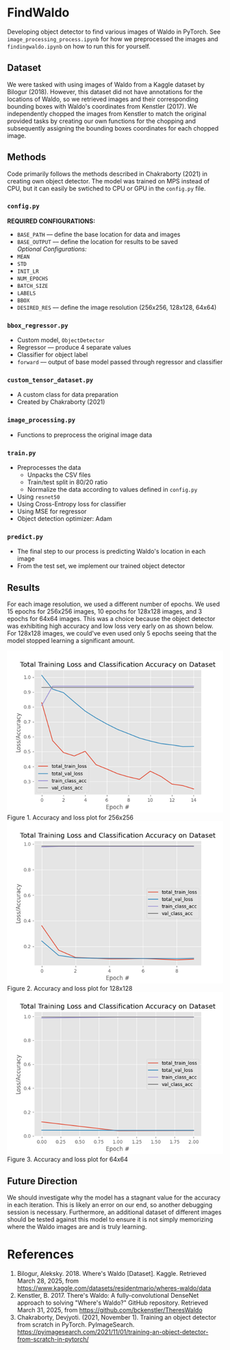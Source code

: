 # FindWaldo
Developing object detector to find various images of Waldo in PyTorch. See ```image_processing_process.ipynb``` for how we preprocessed the images and ```findingwaldo.ipynb``` on how to run this for yourself.

## Dataset
We were tasked with using images of Waldo from a Kaggle dataset by Bilogur (2018). However, this dataset did not have annotations for the locations of Waldo, so we retrieved images and their corresponding bounding boxes with Waldo's coordinates from Kenstler (2017). We independently chopped the images from Kenstler to match the original provided tasks by creating our own functions for the chopping and subsequently assigning the bounding boxes coordinates for each chopped image.

## Methods
Code primarily follows the methods described in Chakraborty (2021) in creating own object detector. The model was trained on MPS instead of CPU, but it can easily be swtiched to CPU or GPU in the ```config.py``` file.
### ```config.py```
**REQUIRED CONFIGURATIONS:**
- ```BASE_PATH``` –– define the base location for data and images
- ```BASE_OUTPUT``` –– define the location for results to be saved  
_Optional Configurations:_
- ```MEAN```
- ```STD```
- ```INIT_LR```
- ```NUM_EPOCHS```
- ```BATCH_SIZE```
- ```LABELS```
- ```BBOX```
- ```DESIRED_RES``` –– define the image resolution (256x256, 128x128, 64x64)
### ```bbox_regressor.py```
- Custom model, ```ObjectDetector```
- Regressor –– produce 4 separate values
- Classifier for object label
- ```forward``` –– output of base model passed through regressor and classifier
### ```custom_tensor_dataset.py```
- A custom class for data preparation
- Created by Chakraborty (2021)
### ```image_processing.py```
- Functions to preprocess the original image data
### ```train.py```
- Preprocesses the data
  - Unpacks the CSV files
  - Train/test split in 80/20 ratio
  - Normalize the data according to values defined in ```config.py```
- Using ```resnet50```
- Using Cross-Entropy loss for classifier
- Using MSE for regressor
- Object detection optimizer: Adam
### ```predict.py```
- The final step to our process is predicting Waldo's location in each image
- From the test set, we implement our trained object detector

## Results
For each image resolution, we used a different number of epochs. We used 15 epochs for 256x256 images, 10 epochs for 128x128 images, and 3 epochs for 64x64 images. This was a choice because the object detector was exhibiting high accuracy and low loss very early on as shown below. For 128x128 images, we could've even used only 5 epochs seeing that the model stopped learning a significant amount.

![Figure 1. Accuracy and loss plot for 256x256](/output/plots/256-training.png)  
Figure 1. Accuracy and loss plot for 256x256
![Figure 2. Accuracy and loss plot for 128x128](/output/plots/128-training.png)  
Figure 2. Accuracy and loss plot for 128x128
![Figure 3. Accuracy and loss plot for 64x64](/output/plots/64-training.png)  
Figure 3. Accuracy and loss plot for 64x64

## Future Direction
We should investigate why the model has a stagnant value for the accuracy in each iteration. This is likely an error on our end, so another debugging session is necessary. Furthermore, an additional dataset of different images should be tested against this model to ensure it is not simply memorizing where the Waldo images are and is truly learning.

# References
1. Bilogur, Aleksky. 2018. Where's Waldo [Dataset]. Kaggle. Retrieved March 28, 2025, from https://www.kaggle.com/datasets/residentmario/wheres-waldo/data
2. Kenstler, B. 2017. There's Waldo: A fully-convolutional DenseNet approach to solving "Where's Waldo?" GitHub repository. Retrieved March 31, 2025, from https://github.com/bckenstler/TheresWaldo
3. Chakraborty, Devjyoti. (2021, November 1). Training an object detector from scratch in PyTorch. PyImageSearch. https://pyimagesearch.com/2021/11/01/training-an-object-detector-from-scratch-in-pytorch/